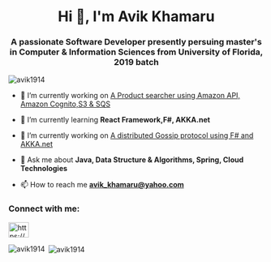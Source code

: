 <h1 align="center">Hi 👋, I'm Avik Khamaru</h1>
<h3 align="center">A passionate Software Developer presently persuing master's in Computer & Information Sciences from University of Florida, 2019 batch</h3>

<p align="left"> <img src="https://komarev.com/ghpvc/?username=avik1914&label=Profile%20views&color=0e75b6&style=flat" alt="avik1914" /> </p>

- 🔭 I’m currently working on [A Product searcher using Amazon API, Amazon Cognito,S3 & SQS](https://github.com/Avik1914/AWSHandsOn)

- 🌱 I’m currently learning **React Framework,F#, AKKA.net**

- 👯 I’m currently working on [A distributed Gossip protocol using F# and AKKA.net](https://github.com/Avik1914/Distributed-Operating-Systems-With-FSharp-and-Akka.net/tree/master/Project2)

- 💬 Ask me about **Java, Data Structure & Algorithms, Spring, Cloud Technologies**

- 📫 How to reach me **avik_khamaru@yahoo.com**

<h3 align="left">Connect with me:</h3>
<p align="left">
<a href="https://www.linkedin.com/in/avikkhamaru/" target="blank"><img align="center" src="https://cdn.jsdelivr.net/npm/simple-icons@3.0.1/icons/linkedin.svg" alt="https://www.linkedin.com/in/avikkhamaru/" height="30" width="40" /></a>
</p>



<p><img align="left" src="https://github-readme-stats.vercel.app/api/top-langs?username=avik1914&show_icons=true&locale=en&layout=compact" alt="avik1914" /></p>

<p>&nbsp;<img align="center" src="https://github-readme-stats.vercel.app/api?username=avik1914&show_icons=true&locale=en" alt="avik1914" /></p>

